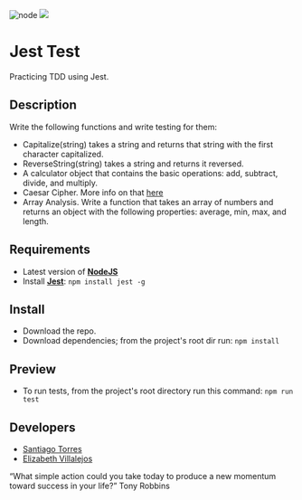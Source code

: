 ![node](https://img.shields.io/node/v/webpack?style=flat-square)
![](https://img.shields.io/badge/beta-development-green?style=flat-square)

# Jest Test

Practicing TDD using Jest.

## Description

Write the following functions and write testing for them:

- Capitalize(string) takes a string and returns that string with the first character capitalized.
- ReverseString(string) takes a string and returns it reversed.
- A calculator object that contains the basic operations: add, subtract, divide, and multiply.
- Caesar Cipher. More info on that [here](http://practicalcryptography.com/ciphers/caesar-cipher/)
- Array Analysis. Write a function that takes an array of numbers and returns an object with the following properties: average, min, max, and length.

## Requirements

- Latest version of **[NodeJS](https://nodejs.org/en/)**
- Install **[Jest](https://github.com/facebook/jest)**: `npm install jest -g`

## Install

- Download the repo.
- Download dependencies; from the project's root dir run: `npm install`

## Preview

* To run tests, from the project's root directory run this command: `npm run test`

## Developers

- [Santiago Torres](https://github.com/stiakov)
- [Elizabeth Villalejos](https://dev.to/misselliev)

“What simple action could you take today to produce a new momentum toward success in your life?” Tony Robbins
